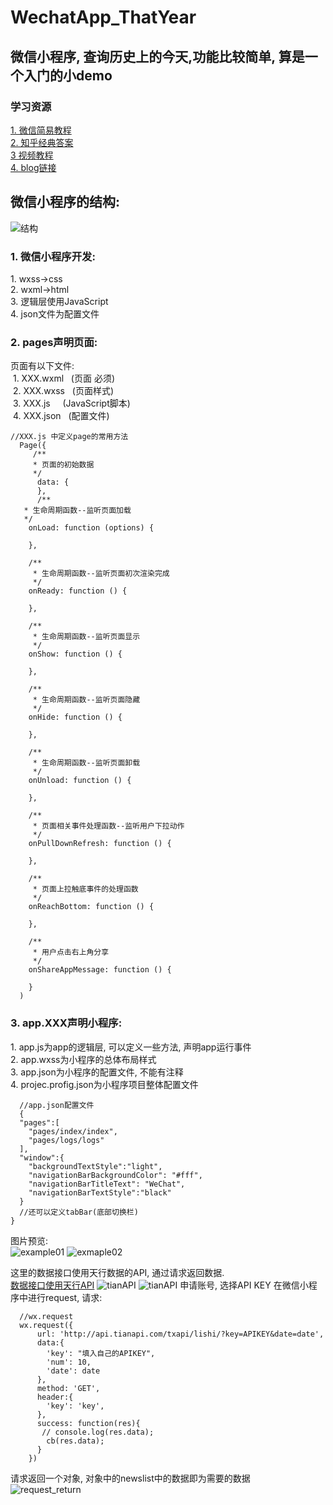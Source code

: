 # WechatApp_ThatYear
## 微信小程序, 查询历史上的今天,功能比较简单, 算是一个入门的小demo
### 学习资源
[1. 微信简易教程](https://developers.weixin.qq.com/miniprogram/dev/quickstart/basic/file.html)</br>
[2. 知乎经典答案](https://www.zhihu.com/question/50907897)</br>
[3 视频教程](http://www.php.cn/course/297.html)</br>
[4. blog链接](https://blog.csdn.net/qq_37753409/article/details/79998051)
## 微信小程序的结构:
   ![结构](https://github.com/CoLoser/WechatApp_ThatYear/blob/master/imags/demo.png)
 
### 1. 微信小程序开发:</br>
<p>
  1. wxss->css</br>
  2. wxml->html</br>
  3. 逻辑层使用JavaScript</br>
  4. json文件为配置文件
</p>

### 2. pages声明页面:  
  <p>
  页面有以下文件:</br>
  1. XXX.wxml   (页面 必须)</br>
  2. XXX.wxss   (页面样式)</br>
  3. XXX.js     (JavaScript脚本)</br>
  4. XXX.json   (配置文件)<br>
  </p>

```
//XXX.js 中定义page的常用方法
  Page({
     /**
     * 页面的初始数据
     */
      data: {
      },
      /**
   * 生命周期函数--监听页面加载
   */
    onLoad: function (options) {

    },

    /**
     * 生命周期函数--监听页面初次渲染完成
     */
    onReady: function () {

    },

    /**
     * 生命周期函数--监听页面显示
     */
    onShow: function () {

    },

    /**
     * 生命周期函数--监听页面隐藏
     */
    onHide: function () {

    },

    /**
     * 生命周期函数--监听页面卸载
     */
    onUnload: function () {

    },

    /**
     * 页面相关事件处理函数--监听用户下拉动作
     */
    onPullDownRefresh: function () {

    },

    /**
     * 页面上拉触底事件的处理函数
     */
    onReachBottom: function () {

    },

    /**
     * 用户点击右上角分享
     */
    onShareAppMessage: function () {

    }
  )
```
 ### 3. app.XXX声明小程序:
 <p>
  1. app.js为app的逻辑层, 可以定义一些方法, 声明app运行事件</br>
  2. app.wxss为小程序的总体布局样式      </br>
  3. app.json为小程序的配置文件, 不能有注释</br>
  4. projec.profig.json为小程序项目整体配置文件</br>
 </p>

```
  //app.json配置文件
  {
  "pages":[
    "pages/index/index",
    "pages/logs/logs"
  ],
  "window":{
    "backgroundTextStyle":"light",
    "navigationBarBackgroundColor": "#fff",
    "navigationBarTitleText": "WeChat",
    "navigationBarTextStyle":"black"
  }
  //还可以定义tabBar(底部切换栏)
}
```

图片预览: </br>
![example01](https://github.com/CoLoser/WechatApp_ThatYear/blob/master/imags/example1.png) 
![exmaple02](https://github.com/CoLoser/WechatApp_ThatYear/blob/master/imags/example2.png)
</br>

这里的数据接口使用天行数据的API, 通过请求返回数据.</br>
[数据接口使用天行API](https://www.tianapi.com/)
![tianAPI](https://github.com/CoLoser/WechatApp_ThatYear/blob/master/imags/API01.png)
![tianAPI](https://github.com/CoLoser/WechatApp_ThatYear/blob/master/imags/API02.png)
申请账号, 选择API KEY 在微信小程序中进行request, 请求:</br>
```
  //wx.request
  wx.request({
      url: 'http://api.tianapi.com/txapi/lishi/?key=APIKEY&date=date',
      data:{
        'key': "填入自己的APIKEY",
        'num': 10,
        'date': date
      },
      method: 'GET',
      header:{
        'key': 'key',
      },
      success: function(res){
       // console.log(res.data);
        cb(res.data);
      }
    })
```

请求返回一个对象, 对象中的newslist中的数据即为需要的数据</br>
![request_return](https://github.com/CoLoser/WechatApp_ThatYear/blob/master/imags/request_return.png)

